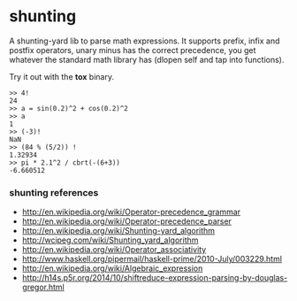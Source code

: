# shunting
A shunting-yard lib to parse math expressions.
It supports prefix, infix and postfix operators, unary minus has the correct precedence,
you get whatever the standard math library has (dlopen self and tap into functions).

Try it out with the **tox** binary.

```
>> 4!
24
>> a = sin(0.2)^2 + cos(0.2)^2
>> a
1
>> (-3)!
NaN
>> (84 % (5/2)) !
1.32934
>> pi * 2.1^2 / cbrt(-(6+3))
-6.660512
```

### shunting references
* http://en.wikipedia.org/wiki/Operator-precedence_grammar
* http://en.wikipedia.org/wiki/Operator-precedence_parser
* http://en.wikipedia.org/wiki/Shunting-yard_algorithm
* http://wcipeg.com/wiki/Shunting_yard_algorithm
* http://en.wikipedia.org/wiki/Operator_associativity
* http://www.haskell.org/pipermail/haskell-prime/2010-July/003229.html
* http://en.wikipedia.org/wiki/Algebraic_expression
* http://h14s.p5r.org/2014/10/shiftreduce-expression-parsing-by-douglas-gregor.html
